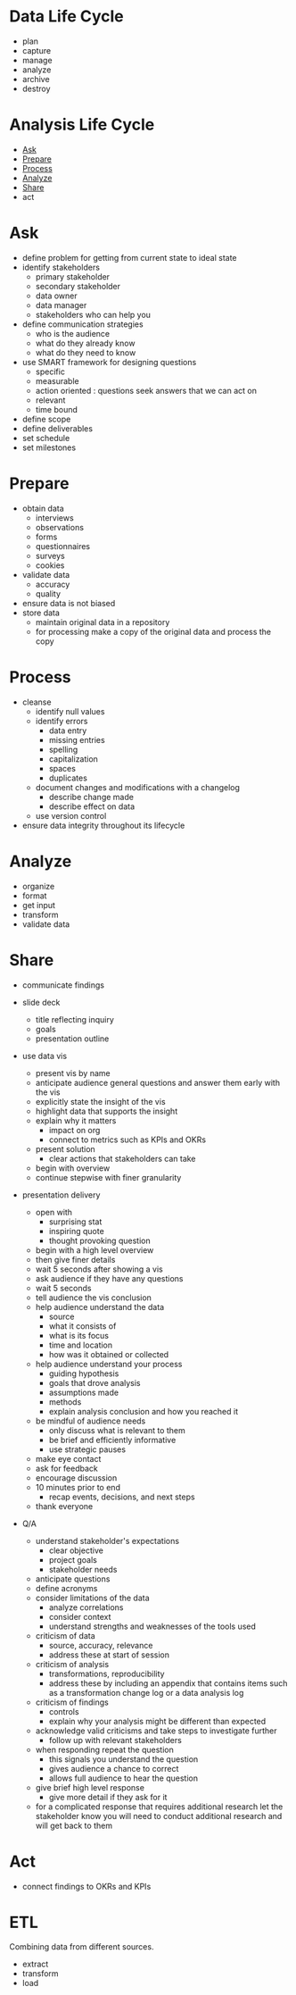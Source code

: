 # Data Life Cycle

- plan
- capture
- manage
- analyze
- archive
- destroy

# Analysis Life Cycle

- [Ask](#Ask)
- [Prepare](#Prepare)
- [Process](#Process)
- [Analyze](#Analyze)
- [Share](#Share)
- act

# Ask

- define problem for getting from current state to ideal state
- identify stakeholders
	- primary stakeholder
	- secondary stakeholder
	- data owner
	- data manager
	- stakeholders who can help you
- define communication strategies
	- who is the audience
	- what do they already know
	- what do they need to know
- use SMART framework for designing questions
	- specific
	- measurable
	- action oriented : questions seek answers that we can act on
	- relevant
	- time bound
- define scope
- define deliverables
- set schedule
- set milestones

# Prepare

- obtain data
	- interviews
	- observations
	- forms
	- questionnaires
	- surveys
	- cookies
- validate data
	- accuracy
	- quality
- ensure data is not biased
- store data
	- maintain original data in a repository
	- for processing make a copy of the original data and process the copy

# Process

- cleanse
	- identify null values
	- identify errors
		- data entry
		- missing entries
		- spelling
		- capitalization
		- spaces
		- duplicates
	- document changes and modifications with a changelog
		- describe change made
		- describe effect on data
	- use version control
- ensure data integrity throughout its lifecycle

# Analyze
 
- organize
- format
- get input
- transform
- validate data

# Share

- communicate findings
- slide deck
	- title reflecting inquiry
	- goals
	- presentation outline
- use data vis
	- present vis by name
	- anticipate audience general questions and answer them early with the vis
	- explicitly state the insight of the vis
	- highlight data that supports the insight
	- explain why it matters
		- impact on org
		- connect to metrics such as KPIs and OKRs
	- present solution
		- clear actions that stakeholders can take
	- begin with overview
	- continue stepwise with finer granularity
- presentation delivery
	- open with
		- surprising stat
		- inspiring quote
		- thought provoking question
	- begin with a high level overview
	- then give finer details
	- wait 5 seconds after showing a vis
	- ask audience if they have any questions
	- wait 5 seconds
	- tell audience the vis conclusion
	- help audience understand the data
		- source
		- what it consists of
		- what is its focus
		- time and location
		- how was it obtained or collected
	- help audience understand your process
		- guiding hypothesis
		- goals that drove analysis
		- assumptions made
		- methods
		- explain analysis conclusion and how you reached it
	- be mindful of audience needs
		- only discuss what is relevant to them
		- be brief and efficiently informative
		- use strategic pauses
	- make eye contact
	- ask for feedback
	- encourage discussion
	- 10 minutes prior to end
		- recap events, decisions, and next steps
	- thank everyone

- Q/A
	- understand stakeholder's expectations
		- clear objective
		- project goals
		- stakeholder needs
	- anticipate questions
	- define acronyms
	- consider limitations of the data
		- analyze correlations
		- consider context
		- understand strengths and weaknesses of the tools used
	- criticism of data
		- source, accuracy, relevance
		- address these at start of session
	- criticism of analysis
		- transformations, reproducibility
		- address these by including an appendix that contains items such as a transformation change log or a data analysis log
	- criticism of findings
		- controls
		- explain why your analysis might be different than expected
	- acknowledge valid criticisms and take steps to investigate further
		- follow up with relevant stakeholders
	- when responding repeat the question
		- this signals you understand the question
		- gives audience a chance to correct
		- allows full audience to hear the question
	- give brief high level response
		- give more detail if they ask for it
	- for a complicated response that requires additional research let the stakeholder know you will need to conduct additional research and will get back to them


# Act

- connect findings to OKRs and KPIs


# ETL

Combining data from different sources.

- extract
- transform
- load
